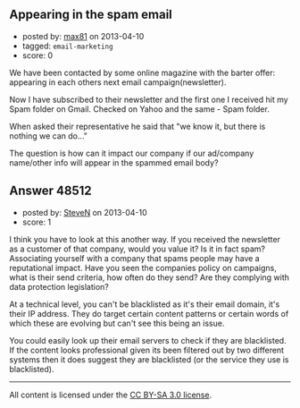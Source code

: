 ## Appearing in the spam email

- posted by: [max81](https://stackexchange.com/users/-1/25827-max81) on 2013-04-10
- tagged: `email-marketing`
- score: 0

We have been contacted by some online magazine with the barter offer: appearing in each others next email campaign(newsletter).

Now I have subscribed to their newsletter and the first one I received hit my Spam folder on Gmail. Checked on Yahoo and the same - Spam folder.

When asked their representative he said that "we know it, but there is nothing we can do..."

The question is how can it impact our company if our ad/company name/other info will appear in the spammed email body?



## Answer 48512

- posted by: [SteveN](https://stackexchange.com/users/-1/25608-steven) on 2013-04-10
- score: 1

I think you have to look at this another way.  If you received the newsletter as a customer of that company, would you value it?  Is it in fact spam?  Associating yourself with a company that spams people may have a reputational impact.  Have you seen the companies policy on campaigns, what is their send criteria, how often do they send?  Are they complying with data protection legislation?

At a technical level, you can't be blacklisted as it's their email domain, it's their IP address.  They do target certain content patterns or certain words of which these are evolving but can't see this being an issue.

You could easily look up their email servers to check if they are blacklisted.  If the content looks professional given its been filtered out by two different systems then it does suggest they are blacklisted (or the service they use is blacklisted).



---

All content is licensed under the [CC BY-SA 3.0 license](https://creativecommons.org/licenses/by-sa/3.0/).

